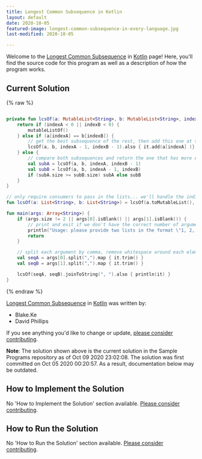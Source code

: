 ```yaml
---
title: Longest Common Subsequence in Kotlin
layout: default
date: 2020-10-05
featured-image: longest-common-subsequence-in-every-language.jpg
last-modified: 2020-10-05

---
```


Welcome to the [Longest Common Subsequence](https://sampleprograms.io/projects/longest-common-subsequence) in [Kotlin](https://sampleprograms.io/languages/kotlin) page! Here, you'll find the source code for this program as well as a description of how the program works.

## Current Solution

{% raw %}

```kotlin

private fun lcsOf(a: MutableList<String>, b: MutableList<String>, indexA: Int, indexB: Int): MutableList<String> {
    return if (indexA < 0 || indexB < 0) {
        mutableListOf()
    } else if (a[indexA] == b[indexB]) {
        // get the best subsequence of the rest, then add this one at the end (prevents needing to reverse at the end)
        lcsOf(a, b, indexA - 1, indexB - 1).also { it.add(a[indexA] )}
    } else {
        // compare both subsequences and return the one that has more element
        val subA = lcsOf(a, b, indexA, indexB - 1)
        val subB = lcsOf(a, b, indexA - 1, indexB)
        if (subA.size >= subB.size) subA else subB
    }
}

// only require consumers to pass in the lists... we'll handle the indices ourselves
fun lcsOf(a: List<String>, b: List<String>) = lcsOf(a.toMutableList(), b.toMutableList(), a.size - 1, b.size - 1)

fun main(args: Array<String>) {
    if (args.size != 2 || args[0].isBlank() || args[1].isBlank()) {
        // print and exit if we don't have the correct number of arguments
        println("Usage: please provide two lists in the format \"1, 2, 3, 4, 5\"")
        return
    }

    // split each argument by comma, remove whitespace around each element, and pack them all in a list
    val seqA = args[0].split(",").map { it.trim() }
    val seqB = args[1].split(",").map { it.trim() }

    lcsOf(seqA, seqB).joinToString(", ").also { println(it) }
}
```

{% endraw %}

[Longest Common Subsequence](https://sampleprograms.io/projects/longest-common-subsequence) in [Kotlin](https://sampleprograms.io/languages/kotlin) was written by:

- Blake.Ke
- David Phillips

If you see anything you'd like to change or update, [please consider contributing](https://github.com/TheRenegadeCoder/sample-programs).

**Note**: The solution shown above is the current solution in the Sample Programs repository as of Oct 09 2020 23:02:08. The solution was first committed on Oct 05 2020 00:20:57. As a result, documentation below may be outdated.

## How to Implement the Solution

No 'How to Implement the Solution' section available. [Please consider contributing](https://github.com/TheRenegadeCoder/sample-programs-website).

## How to Run the Solution

No 'How to Run the Solution' section available. [Please consider contributing](https://github.com/TheRenegadeCoder/sample-programs-website).